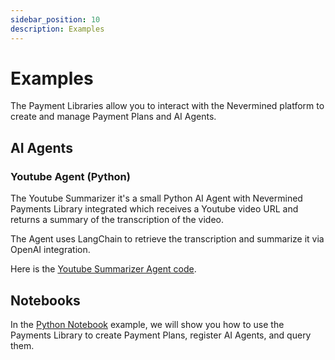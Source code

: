 ```yaml
---
sidebar_position: 10
description: Examples
---
```


# Examples

The Payment Libraries allow you to interact with the Nevermined platform to create and manage Payment Plans and AI Agents.

## AI Agents

### Youtube Agent (Python)

The Youtube Summarizer it's a small Python AI Agent with Nevermined Payments Library integrated which receives a Youtube video URL and returns a summary of the transcription of the video.

The Agent uses LangChain to retrieve the transcription and summarize it via OpenAI integration.

Here is the [Youtube Summarizer Agent code](https://github.com/nevermined-io/youtube-agent/).

## Notebooks

In the [Python Notebook](https://colab.research.google.com/drive/1Pqrfm3P5t8P9DS7Hwp3v72jhRrB2KsP5#scrollTo=dghI-HwVgulp) example, we will show you how to use the Payments Library to create Payment Plans, register AI Agents, and query them.

